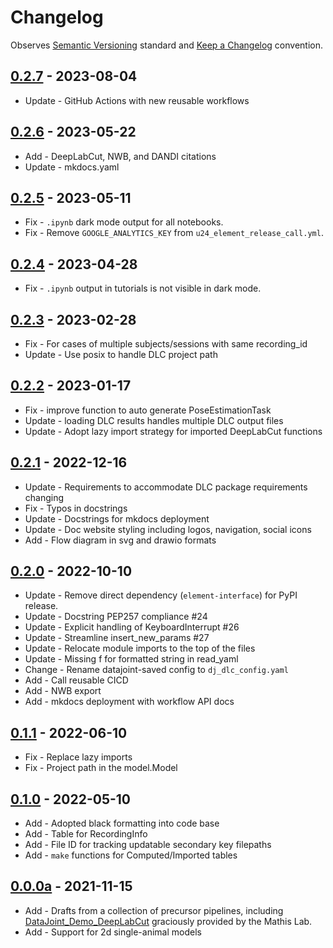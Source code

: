 # Changelog

Observes [Semantic Versioning](https://semver.org/spec/v2.0.0.html) standard and 
[Keep a Changelog](https://keepachangelog.com/en/1.0.0/) convention.

## [0.2.7] - 2023-08-04

+ Update - GitHub Actions with new reusable workflows

## [0.2.6] - 2023-05-22

+ Add - DeepLabCut, NWB, and DANDI citations
+ Update - mkdocs.yaml

## [0.2.5] - 2023-05-11

+ Fix - `.ipynb` dark mode output for all notebooks.
+ Fix - Remove `GOOGLE_ANALYTICS_KEY` from `u24_element_release_call.yml`.

## [0.2.4] - 2023-04-28

+ Fix - `.ipynb` output in tutorials is not visible in dark mode.

## [0.2.3] - 2023-02-28

+ Fix - For cases of multiple subjects/sessions with same recording_id
+ Update - Use posix to handle DLC project path

## [0.2.2] - 2023-01-17

+ Fix - improve function to auto generate PoseEstimationTask
+ Update - loading DLC results handles multiple DLC output files
+ Update - Adopt lazy import strategy for imported DeepLabCut functions

## [0.2.1] - 2022-12-16

+ Update - Requirements to accommodate DLC package requirements changing
+ Fix - Typos in docstrings
+ Update - Docstrings for mkdocs deployment
+ Update - Doc website styling including logos, navigation, social icons
+ Add - Flow diagram in svg and drawio formats

## [0.2.0] - 2022-10-10

+ Update - Remove direct dependency (`element-interface`) for PyPI release.
+ Update - Docstring PEP257 compliance #24 
+ Update - Explicit handling of KeyboardInterrupt #26
+ Update - Streamline insert_new_params #27
+ Update - Relocate module imports to the top of the files
+ Update - Missing f for formatted string in read_yaml
+ Change - Rename datajoint-saved config to `dj_dlc_config.yaml`
+ Add - Call reusable CICD
+ Add - NWB export
+ Add - mkdocs deployment with workflow API docs

## [0.1.1] - 2022-06-10

+ Fix - Replace lazy imports
+ Fix - Project path in the model.Model

## [0.1.0] - 2022-05-10

+ Add - Adopted black formatting into code base
+ Add - Table for RecordingInfo
+ Add - File ID for tracking updatable secondary key filepaths
+ Add - `make` functions for Computed/Imported tables

## [0.0.0a] - 2021-11-15

+ Add - Drafts from a collection of precursor pipelines, including
  [DataJoint_Demo_DeepLabCut](https://github.com/MMathisLab/DataJoint_Demo_DeepLabCut)
  graciously provided by the Mathis Lab.
+ Add - Support for 2d single-animal models

[0.2.7]: https://github.com/datajoint/element-deeplabcut/releases/tag/0.2.7
[0.2.6]: https://github.com/datajoint/element-deeplabcut/releases/tag/0.2.6
[0.2.5]: https://github.com/datajoint/element-deeplabcut/releases/tag/0.2.5
[0.2.4]: https://github.com/datajoint/element-deeplabcut/releases/tag/0.2.4
[0.2.3]: https://github.com/datajoint/element-deeplabcut/releases/tag/0.2.3
[0.2.2]: https://github.com/datajoint/element-deeplabcut/releases/tag/0.2.2
[0.2.1]: https://github.com/datajoint/element-deeplabcut/releases/tag/0.2.1
[0.2.0]: https://github.com/datajoint/element-deeplabcut/releases/tag/0.2.0
[0.1.1]: https://github.com/datajoint/element-deeplabcut/releases/tag/0.1.1
[0.1.0]: https://github.com/datajoint/element-deeplabcut/releases/tag/0.1.0
[0.0.0a]: https://github.com/datajoint/element-deeplabcut/releases/tag/0.0.0a
